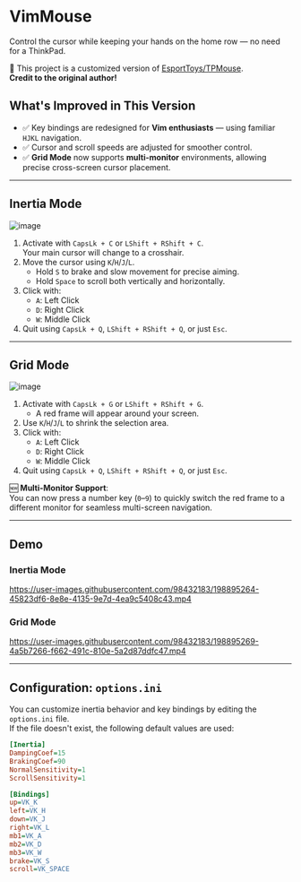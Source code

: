 # VimMouse

Control the cursor while keeping your hands on the home row — no need for a ThinkPad.

🔧 This project is a customized version of [EsportToys/TPMouse](https://github.com/EsportToys/TPMouse.git).  
**Credit to the original author!**

## What's Improved in This Version

- ✅ Key bindings are redesigned for **Vim enthusiasts** — using familiar `HJKL` navigation.
- ✅ Cursor and scroll speeds are adjusted for smoother control.
- ✅ **Grid Mode** now supports **multi-monitor** environments, allowing precise cross-screen cursor placement.

---

## Inertia Mode

![image](https://user-images.githubusercontent.com/98432183/197381484-b4e669f0-c5bd-42af-a469-f21f5191a6a3.png)

1. Activate with `CapsLk + C` or `LShift + RShift + C`.  
   Your main cursor will change to a crosshair.
2. Move the cursor using `K`/`H`/`J`/`L`.
   - Hold `S` to brake and slow movement for precise aiming.
   - Hold `Space` to scroll both vertically and horizontally.
3. Click with:
   - `A`: Left Click
   - `D`: Right Click
   - `W`: Middle Click
4. Quit using `CapsLk + Q`, `LShift + RShift + Q`, or just `Esc`.

---

## Grid Mode

![image](https://user-images.githubusercontent.com/98432183/197323322-09607efb-c940-4add-95e8-660c94c18306.png)

1. Activate with `CapsLk + G` or `LShift + RShift + G`.
   - A red frame will appear around your screen.
2. Use `K`/`H`/`J`/`L` to shrink the selection area.
3. Click with:
   - `A`: Left Click
   - `D`: Right Click
   - `W`: Middle Click
4. Quit using `CapsLk + Q`, `LShift + RShift + Q`, or just `Esc`.

🆕 **Multi-Monitor Support**:  
You can now press a number key (`0`–`9`) to quickly switch the red frame to a different monitor for seamless multi-screen navigation.

---

## Demo

### Inertia Mode

https://user-images.githubusercontent.com/98432183/198895264-45823df6-8e8e-4135-9e7d-4ea9c5408c43.mp4

### Grid Mode

https://user-images.githubusercontent.com/98432183/198895269-4a5b7266-f662-491c-810e-5a2d87ddfc47.mp4

---

## Configuration: `options.ini`

You can customize inertia behavior and key bindings by editing the `options.ini` file.  
If the file doesn't exist, the following default values are used:

```ini
[Inertia]
DampingCoef=15
BrakingCoef=90
NormalSensitivity=1
ScrollSensitivity=1

[Bindings]
up=VK_K
left=VK_H
down=VK_J
right=VK_L
mb1=VK_A
mb2=VK_D
mb3=VK_W
brake=VK_S
scroll=VK_SPACE



